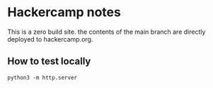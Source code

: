 # Hackercamp notes

This is a zero build site. the contents of the main branch are directly deployed to hackercamp.org.

## How to test locally

```shell
python3 -m http.server
```
